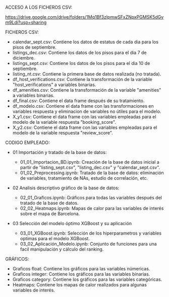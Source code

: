 ACCESO A LOS FICHEROS CSV:

https://drive.google.com/drive/folders/1Mq1Bf3zlpmwSFxZNpxPGMSK5dGvm9Ldi?usp=sharing

FICHEROS CSV:

- calendar_sept.csv: Contiene los datos de estatus de cada dia para los pisos de septiembre.
- listings_dec.csv: Contiene los datos de los pisos para el dia 7 de diciembre.
- listings_sept.csv: Contiene los datos de los pisos para el dia 10 de septiembre.
- listing_nt.csv: Contiene la primera base de datos realizada (no tratada).
- df_host_verifications.csv: Contiene la transformación de la variable "host_verifications" a variables binarias.
- df_amenities.csv: Contiene la transformación de la variable "amenities" a variables binarias.
- df_final.csv: Contiene el data frame después de su tratamiento.
- df_modelo.csv: Contiene el data frame con las transformaciones en variables respuesta y eliminacion de variables no útiles para el modelo.
- X_y1.csv: Contiene el data frame con las variables empleadas para el modelo de la variable respuesta "booking_score". 
- X_y2.csv: Contiene el data frame con las variables empleadas para el modelo de la variable respuesta "review_score". 

CODIGO EMPLEADO:

- 01 Importación y tratado de la base de datos:

   - 01_01_Importacion_BD.ipynb: Creación de la base de datos inicial a partir de "listing_sept.csv", "listing_dec.csv" y "calendar_sept.csv".
   - 01_02_Preprocessing.ipynb: Tratado de la base de datos: eliminación de variables, tratamiento de NAs, estudio de correlación, etc.

- 02 Analisis descriptivo gráfico de la base de datos:

   - 02_01_Graficos.ipynb: Gráficos para todas las variables después del tratado de la base de datos.
   - 02_02_Heatmaps.ipynb: Mapas de calor para las variables de interés sobre el mapa de Barcelona.

- 03 Selección del modelo óptimo XGBoost y su aplicación

   - 03_01_XGBoost.ipynb: Selección de los hiperparametros y variables optimas para el modelo XGBoost.
   - 03_02_Aplicación_Modelo.ipynb: Conjunto de funciones para una facil manipulación y cálculo del ranking.

GRÁFICOS:

- Graficos float: Contiene los gráficos para las variables númericas.
- Graficos integer: Contiene los gráficos para las variables binarias.
- Graficos category: Contiene los gráficos para las variables categóricas.
- Heatmaps: Contiene los mapas de calor realizados para algunas variables de interés.
